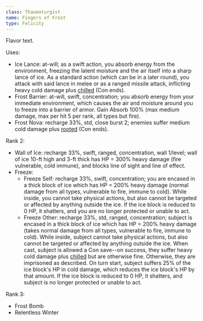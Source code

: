 ```yaml
---
class: Thaumaturgist
name: Fingers of Frost
type: Felicity
---
```


Flavor text.

Uses:
- Ice Lance: at-will; as a swift action, you absorb energy from the environment, freezing the latent moisture and the air itself into a sharp lance of ice. As a standard action (which can be in a later round), you attack with said lance in melee or as a ranged missile attack, inflicting heavy cold damage plus [chilled](/system/conditions/chilled.md) (Con ends).
- Frost Barrier: at-will, swift, concentration; you absorb energy from your immediate environment, which causes the air and moisture around you to freeze into a barrier of armor. Gain Absorb 100% (max medium damage, max per hit 5 per rank, all types but fire).
- Frost Nova: recharge 33%, std, close burst 2; enemies suffer medium cold damage plus [rooted](/system/conditions/rooted.md) (Con ends).

Rank 2:
- Wall of Ice: recharge 33%, swift, ranged, concentration, wall 1/level; wall of ice 10-ft high and 3-ft thick has HP = 300% heavy damage (fire vulnerable, cold immune), and blocks line of sight and line of effect.
- Freeze:
  - Freeze Self: recharge 33%, swift, concentration; you are encased in a thick block of ice which has HP = 200% heavy damage (normal damage from all types, vulnerable to fire, immune to cold). While inside, you cannot take physical actions, but also cannot be targeted or affected by anything outside the ice. If the ice block is reduced to 0 HP, it shatters, and you are no longer protected or unable to act.
  - Freeze Other: recharge 33%, std, ranged, concentration; subject is encased in a thick block of ice which has HP = 200% heavy damage (takes normal damage from all types, vulnerable to fire, immune to cold). While inside, subject cannot take physical actions, but also cannot be targeted or affected by anything outside the ice. When cast, subject is allowed a Con save--on success, they suffer heavy cold damage plus [chilled](/system/conditions/chilled.md) but are otherwise fine. Otherwise, they are imprisoned as described. On turn start, subject suffers 25% of the ice block's HP in cold damage, which reduces the ice block's HP by that amount. If the ice block is reduced to 0 HP, it shatters, and subject is no longer protected or unable to act.

Rank 3:
- Frost Bomb
- Relentless Winter